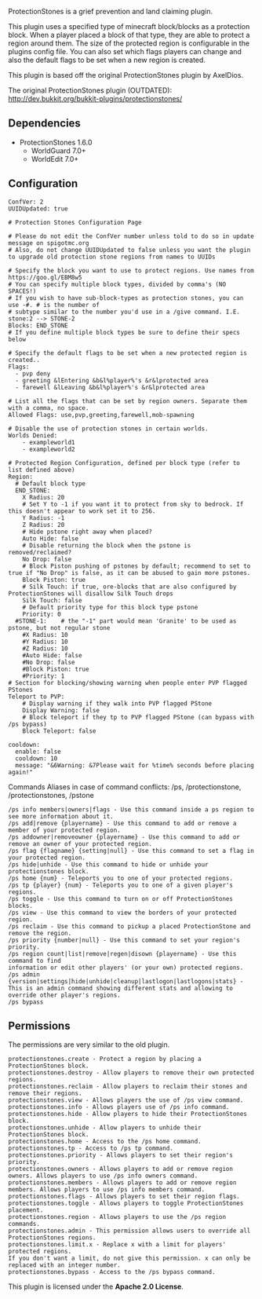 ProtectionStones is a grief prevention and land claiming plugin.

This plugin uses a specified type of minecraft block/blocks as a protection block. When a player placed a block of that type, they are able to protect a region around them. The size of the protected region is configurable in the plugins config file. You can also set which flags players can change and also the default flags to be set when a new region is created.

This plugin is based off the original ProtectionStones plugin by AxelDios.

The original ProtectionStones plugin (OUTDATED): http://dev.bukkit.org/bukkit-plugins/protectionstones/

**Dependencies**
-------------
* ProtectionStones 1.6.0
  * WorldGuard 7.0+
  * WorldEdit 7.0+
  
**Configuration**
-------------

    ConfVer: 2
    UUIDUpdated: true
    
    # Protection Stones Configuration Page
    
    # Please do not edit the ConfVer number unless told to do so in update message on spigotmc.org
    # Also, do not change UUIDUpdated to false unless you want the plugin to upgrade old protection stone regions from names to UUIDs
    
    # Specify the block you want to use to protect regions. Use names from https://goo.gl/EBM8w5
    # You can specify multiple block types, divided by comma's (NO SPACES!)
    # If you wish to have sub-block-types as protection stones, you can use -#. # is the number of
    # subtype similar to the number you'd use in a /give command. I.E. stone:2 --> STONE-2
    Blocks: END_STONE
    # If you define multiple block types be sure to define their specs below
    
    # Specify the default flags to be set when a new protected region is created..
    Flags:
      - pvp deny
      - greeting &lEntering &b&l%player%'s &r&lprotected area
      - farewell &lLeaving &b&l%player%'s &r&lprotected area
    
    # List all the flags that can be set by region owners. Separate them with a comma, no space.
    Allowed Flags: use,pvp,greeting,farewell,mob-spawning
    
    # Disable the use of protection stones in certain worlds.
    Worlds Denied:
        - exampleworld1
        - exampleworld2
    
    # Protected Region Configuration, defined per block type (refer to list defined above)
    Region:
      # Default block type
      END_STONE:
        X Radius: 20
        # Set Y to -1 if you want it to protect from sky to bedrock. If this doesn't appear to work set it to 256.
        Y Radius: -1
        Z Radius: 20
        # Hide pstone right away when placed?
        Auto Hide: false
        # Disable returning the block when the pstone is removed/reclaimed?
        No Drop: false
        # Block Piston pushing of pstones by default; recommend to set to true if "No Drop" is false, as it can be abused to gain more pstones.
        Block Piston: true
        # Silk Touch: if true, ore-blocks that are also configured by ProtectionStones will disallow Silk Touch drops
        Silk Touch: false
        # Default priority type for this block type pstone
        Priority: 0
      #STONE-1:    # the "-1" part would mean 'Granite' to be used as pstone, but not regular stone
        #X Radius: 10
        #Y Radius: 10
        #Z Radius: 10
        #Auto Hide: false
        #No Drop: false
        #Block Piston: true
        #Priority: 1
    # Section for blocking/showing warning when people enter PVP flagged PStones
    Teleport to PVP:
        # Display warning if they walk into PVP flagged PStone
        Display Warning: false
        # Block teleport if they tp to PVP flagged PStone (can bypass with /ps bypass)
        Block Teleport: false
    
    cooldown:
      enable: false
      cooldown: 10
      message: "&6Warning: &7Please wait for %time% seconds before placing again!"

Commands
Aliases in case of command conflicts: /ps, /protectionstone, /protectionstones, /pstone

    /ps info members|owners|flags - Use this command inside a ps region to see more information about it.
    /ps add|remove {playername} - Use this command to add or remove a member of your protected region.
    /ps addowner|removeowner {playername} - Use this command to add or remove an owner of your protected region.
    /ps flag {flagname} {setting|null} - Use this command to set a flag in your protected region.
    /ps hide|unhide - Use this command to hide or unhide your protectionstones block.
    /ps home {num} - Teleports you to one of your protected regions.
    /ps tp {player} {num} - Teleports you to one of a given player's regions.
    /ps toggle - Use this command to turn on or off ProtectionStones blocks.
    /ps view - Use this command to view the borders of your protected region.
    /ps reclaim - Use this command to pickup a placed ProtectionStone and remove the region.
    /ps priority {number|null} - Use this command to set your region's priority.
    /ps region count|list|remove|regen|disown {playername} - Use this command to find
    information or edit other players' (or your own) protected regions.
    /ps admin {version|settings|hide|unhide|cleanup|lastlogon|lastlogons|stats} - This is an admin command showing different stats and allowing to override other player's regions.
    /ps bypass
    

**Permissions**
-----------

The permissions are very similar to the old plugin.

    protectionstones.create - Protect a region by placing a ProtectionStones block.
    protectionstones.destroy - Allow players to remove their own protected regions.
    protectionstones.reclaim - Allow players to reclaim their stones and remove their regions.
    protectionstones.view - Allows players the use of /ps view command.
    protectionstones.info - Allows players use of /ps info command.
    protectionstones.hide - Allow players to hide their ProtectionStones block.
    protectionstones.unhide - Allow players to unhide their ProtectionStones block.
    protectionstones.home - Access to the /ps home command.
    protectionstones.tp - Access to /ps tp command.
    protectionstones.priority - Allows players to set their region's priority.
    protectionstones.owners - Allows players to add or remove region owners. Allows players to use /ps info owners command.
    protectionstones.members - Allows players to add or remove region members. Allows players to use /ps info members command.
    protectionstones.flags - Allows players to set their region flags.
    protectionstones.toggle - Allows players to toggle ProtectionStones placement.
    protectionstones.region - Allows players to use the /ps region commands.
    protectionstones.admin - This permission allows users to override all ProtectionStones regions.
    protectionstones.limit.x - Replace x with a limit for players' protected regions.
    If you don't want a limit, do not give this permission. x can only be replaced with an integer number.
    protectionstones.bypass - Access to the /ps bypass command.

This plugin is licensed under the **Apache 2.0 License**.
